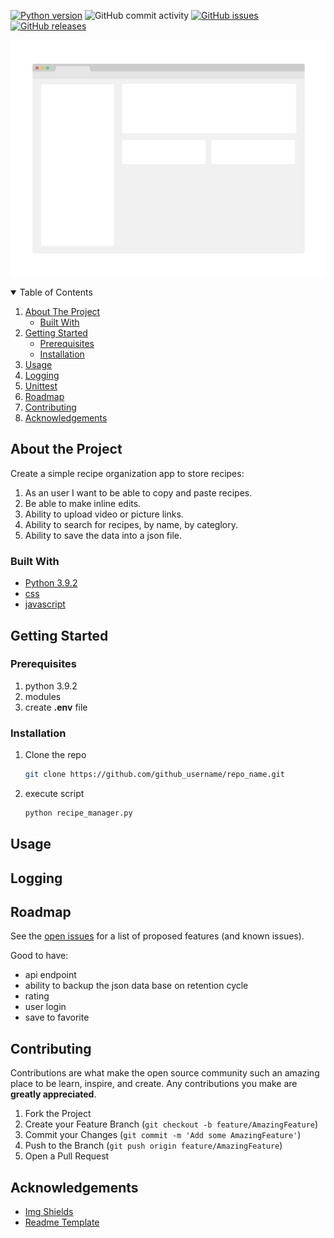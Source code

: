 <!-- PROJECT SHIELDS -->
<!--
https://www.markdownguide.org/basic-syntax/#reference-style-links
-->

[![Python version][python-shield]][python-url]
![GitHub commit activity][commits-shield]
[![GitHub issues][issues-shield]][issues-url]
[![GitHub releases][releases-shield]][releases-url]

![product-screenshot]

<!-- TABLE OF CONTENTS -->
<details open="open">
  <summary>Table of Contents</summary>
  <ol>
    <li>
      <a href="#about-the-project">About The Project</a>
      <ul>
        <li><a href="#built-with">Built With</a></li>
      </ul>
    </li>
    <li>
      <a href="#getting-started">Getting Started</a>
      <ul>
        <li><a href="#prerequisites">Prerequisites</a></li>
        <li><a href="#installation">Installation</a></li>
      </ul>
    </li>
    <li><a href="#usage">Usage</a></li>
    <li><a href="#logging">Logging</a></li>
    <li><a href="#unittest">Unittest</a></li>
    <li><a href="#roadmap">Roadmap</a></li>
    <li><a href="#contributing">Contributing</a></li>
    <li><a href="#acknowledgements">Acknowledgements</a></li>
  </ol>
</details>

## About the Project

Create a simple recipe organization app to store recipes:
1. As an user I want to be able to copy and paste recipes.
2. Be able to make inline edits.
3. Ability to upload video or picture links.
4. Ability to search for recipes, by name, by categlory.
5. Ability to save the data into a json file.


### Built With

* [Python 3.9.2](https://www.python.org/downloads/release/python-392/)
* [css]()
* [javascript]()

<!-- GETTING STARTED -->
## Getting Started

### Prerequisites

1. python 3.9.2
2. modules
3. create **.env** file

### Installation

1. Clone the repo
   ```sh
   git clone https://github.com/github_username/repo_name.git
   ```
2. execute script
   ```sh
   python recipe_manager.py
   ``` 

<!-- Usage -->
## Usage

<!-- LOGGING -->
## Logging

<!-- ROADMAP -->
## Roadmap

See the [open issues](https://github.com/thraddash/recipe_manager/issues) for a list of proposed features (and known issues).

Good to have:
* api endpoint
* ability to backup the json data base on retention cycle
* rating
* user login
* save to favorite

<!-- CONTRIBUTING -->
## Contributing

Contributions are what make the open source community such an amazing place to be learn, inspire, and create. Any contributions you make are **greatly appreciated**.

1. Fork the Project
2. Create your Feature Branch (`git checkout -b feature/AmazingFeature`)
3. Commit your Changes (`git commit -m 'Add some AmazingFeature'`)
4. Push to the Branch (`git push origin feature/AmazingFeature`)
5. Open a Pull Request

<!-- ACKNOWLEDGEMENTS -->
## Acknowledgements
* [Img Shields](https://shields.io)
* [Readme Template](https://github.com/othneildrew/Best-README-Template)

<!-- MARKDOWN LINKS & IMAGES -->
[python-shield]: https://img.shields.io/badge/Python-3.9.2-blue.svg
[python-url]: https://www.python.org/downloads/release/python-392/
[commits-shield]: https://img.shields.io/github/commit-activity/y/thraddash/recipe_manager?color=orange
[issues-shield]: https://img.shields.io/github/issues/thraddash/recipe_manager
[issues-url]: https://github.com/thraddash/recipe_manager/issues
[releases-shield]: https://img.shields.io/github/release/thraddash/recipe_manager
[releases-url]: https://github.com/thraddash/recipe_manager/releases
[product-screenshot]: /images/screenshot.png
